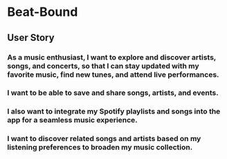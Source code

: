 # Beat-Bound

## User Story

### As a **music enthusiast**, I want to **explore and discover artists, songs, and concerts**, so that I can **stay updated with my favorite music, find new tunes, and attend live performances**.

### I want to be able to **save and share songs, artists, and events**.

### I also want to **integrate my Spotify playlists and songs** into the app for a seamless music experience.

### I want to **discover related songs and artists** based on my listening preferences to broaden my music collection.